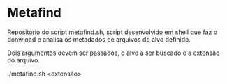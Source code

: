 # Metafind
Repositório do script metafind.sh, script desenvolvido em shell que faz o donwload e analisa os metadados de arquivos do alvo definido.

Dois argumentos devem ser passados, o alvo a ser buscado e a extensão do arquivo.

./metafind.sh <alvo> <extensão>
